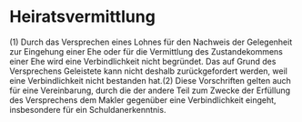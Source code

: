 # Heiratsvermittlung

(1) Durch das Versprechen eines Lohnes für den Nachweis der Gelegenheit zur Eingehung einer Ehe oder für die Vermittlung des Zustandekommens einer Ehe wird eine Verbindlichkeit nicht begründet. Das auf Grund des Versprechens Geleistete kann nicht deshalb zurückgefordert werden, weil eine Verbindlichkeit nicht bestanden hat.(2) Diese Vorschriften gelten auch für eine Vereinbarung, durch die der andere Teil zum Zwecke der Erfüllung des Versprechens dem Makler gegenüber eine Verbindlichkeit eingeht, insbesondere für ein Schuldanerkenntnis. 

